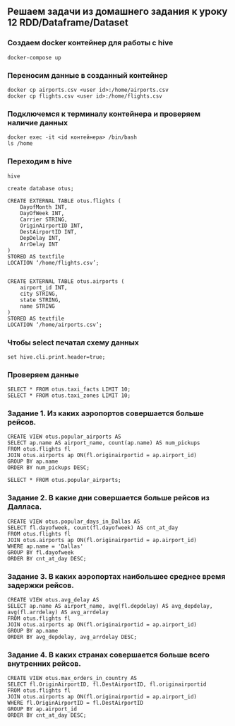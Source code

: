## Решаем задачи из домашнего задания к уроку 12 RDD/Dataframe/Dataset

### Создаем docker контейнер для работы с hive

    docker-compose up

### Переносим данные в созданный контейнер

    docker cp airports.csv <user id>:/home/airports.csv
    docker cp flights.csv <user id>:/home/flights.csv

### Подключемся к терминалу контейнера и проверяем наличие данных

    docker exec -it <id контейнера> /bin/bash
    ls /home

### Переходим в hive
    hive

    create database otus;

    CREATE EXTERNAL TABLE otus.flights (
        DayofMonth INT,
        DayOfWeek INT,
        Carrier STRING,
        OriginAirportID INT,
        DestAirportID INT,
        DepDelay INT,
        ArrDelay INT
    )
    STORED AS textfile
    LOCATION ‘/home/flights.csv’;


    CREATE EXTERNAL TABLE otus.airports (
        airport_id INT, 
        city STRING, 
        state STRING, 
        name STRING
    ) 
    STORED AS textfile 
    LOCATION ‘/home/airports.csv’;

### Чтобы select печатал схему данных
    set hive.cli.print.header=true;

### Проверяем данные

    SELECT * FROM otus.taxi_facts LIMIT 10;
    SELECT * FROM otus.taxi_zones LIMIT 10;

### Задание 1. Из каких аэропортов совершается больше рейсов.

    CREATE VIEW otus.popular_airports AS 
    SELECT ap.name AS airport_name, count(ap.name) AS num_pickups 
    FROM otus.flights fl 
    JOIN otus.airports ap ON(fl.originairportid = ap.airport_id) 
    GROUP BY ap.name 
    ORDER BY num_pickups DESC;

    SELECT * FROM otus.popular_airports;

### Задание 2. В какие дни совершается больше рейсов из Далласа.
    CREATE VIEW otus.popular_days_in_Dallas AS 
    SELECT fl.dayofweek, count(fl.dayofweek) AS cnt_at_day 
    FROM otus.flights fl 
    JOIN otus.airports ap ON(fl.originairportid = ap.airport_id) 
    WHERE ap.name = 'Dallas' 
    GROUP BY fl.dayofweek 
    ORDER BY cnt_at_day DESC;
   
### Задание 3. В каких аэропортах наибольшее среднее время задержки рейсов.

    CREATE VIEW otus.avg_delay AS 
    SELECT ap.name AS airport_name, avg(fl.depdelay) AS avg_depdelay, avg(fl.arrdelay) AS avg_arrdelay 
    FROM otus.flights fl 
    JOIN otus.airports ap ON(fl.originairportid = ap.airport_id) 
    GROUP BY ap.name 
    ORDER BY avg_depdelay, avg_arrdelay DESC;

### Задание 4. В каких странах совершается больше всего внутренних рейсов.
    CREATE VIEW otus.max_orders_in_country AS 
    SELECT fl.OriginAirportID, fl.DestAirportID, fl.originairportid 
    FROM otus.flights fl 
    JOIN otus.airports ap ON(fl.originairportid = ap.airport_id) 
    WHERE fl.OriginAirportID = fl.DestAirportID 
    GROUP BY ap.airport_id 
    ORDER BY cnt_at_day DESC;
